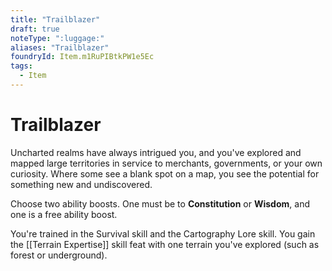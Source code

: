 ```yaml
---
title: "Trailblazer"
draft: true
noteType: ":luggage:"
aliases: "Trailblazer"
foundryId: Item.m1RuPIBtkPW1e5Ec
tags:
  - Item
---
```


# Trailblazer

Uncharted realms have always intrigued you, and you've explored and mapped large territories in service to merchants, governments, or your own curiosity. Where some see a blank spot on a map, you see the potential for something new and undiscovered.

Choose two ability boosts. One must be to **Constitution** or **Wisdom**, and one is a free ability boost.

You're trained in the Survival skill and the Cartography Lore skill. You gain the [[Terrain Expertise]] skill feat with one terrain you've explored (such as forest or underground).
